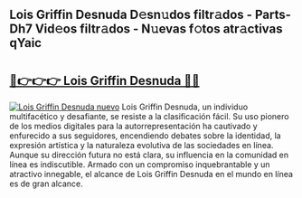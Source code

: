## Lois Griffin Desnuda D𝚎sn𝚞dos filtr𝚊dos - Parts-Dh7 Vid𝚎os filtr𝚊dos - N𝚞evas f𝚘tos atr𝚊ctivas qYaic

# <h2><a href="http://mb3vzxb.tromn.icu/?c=Lois+Griffin+Desnuda">🔗👉👉👉 Lois Griffin Desnuda 🔗🔗</a></h2>

[![Lois Griffin Desnuda nuevo](https://i.imgur.com/pEAQMta.gif)](http://mb3vzxb.tromn.icu/?c=Lois+Griffin+Desnuda)
Lois Griffin Desnuda, un individuo multifacético y desafiante, se resiste a la clasificación fácil. Su uso pionero de los medios digitales para la autorrepresentación ha cautivado y enfurecido a sus seguidores, encendiendo debates sobre la identidad, la expresión artística y la naturaleza evolutiva de las sociedades en línea. Aunque su dirección futura no está clara, su influencia en la comunidad en línea es indiscutible. Armado con un compromiso inquebrantable y un atractivo innegable, el alcance de Lois Griffin Desnuda en el mundo en línea es de gran alcance.

